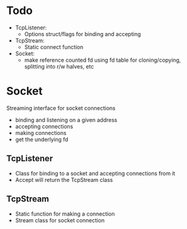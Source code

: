 # Todo
- TcpListener:
	- Options struct/flags for binding and accepting
- TcpStream:
	- Static connect function
- Socket:
	- make reference counted fd using fd table for cloning/copying, splitting into r/w halves, etc

# Socket
Streaming interface for socket connections

- binding and listening on a given address
- accepting connections
- making connections
- get the underlying fd

## TcpListener
- Class for binding to a socket and accepting connections from it
- Accept will return the TcpStream class

## TcpStream
- Static function for making a connection
- Stream class for socket connection
